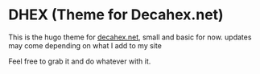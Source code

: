 # DHEX (Theme for Decahex.net)


This is the hugo theme for [decahex.net](https://decahex.net), small and basic for now. updates may come depending on what I add to my site

Feel free to grab it and do whatever with it.
